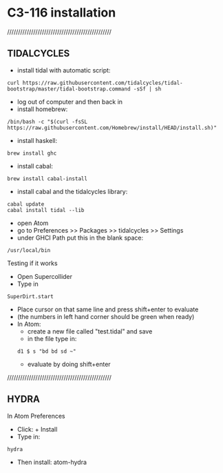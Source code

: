 # C3-116 installation

////////////////////////////////////////////////

## TIDALCYCLES

- install tidal with automatic script:
```
curl https://raw.githubusercontent.com/tidalcycles/tidal-bootstrap/master/tidal-bootstrap.command -sSf | sh
```
- log out of computer and then back in
- install homebrew:
```
/bin/bash -c "$(curl -fsSL https://raw.githubusercontent.com/Homebrew/install/HEAD/install.sh)"
```
- install haskell:
```
brew install ghc
```
- install cabal:
```
brew install cabal-install
```
- install cabal and the tidalcycles library:
```
cabal update
cabal install tidal --lib
```
- open Atom
- go to Preferences >> Packages >> tidalcycles >> Settings
- under GHCI Path put this in the blank space:
```
/usr/local/bin
```

Testing if it works

- Open Supercollider
- Type in
```
SuperDirt.start
```
- Place cursor on that same line and press shift+enter to evaluate
- (the numbers in left hand corner should be green when ready)
- In Atom:
  - create a new file called "test.tidal" and save
  - in the file type in:
  ```
  d1 $ s "bd bd sd ~"
  ```
  - evaluate by doing shift+enter

////////////////////////////////////////////////

## HYDRA

In Atom Preferences
- Click: + Install
- Type in:
```
hydra
```
- Then install: atom-hydra
